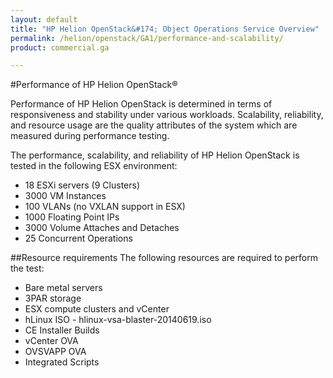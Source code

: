 ```yaml
---
layout: default
title: "HP Helion OpenStack&#174; Object Operations Service Overview"
permalink: /helion/openstack/GA1/performance-and-scalability/
product: commercial.ga

---
```

<!--UNDER REVISION-->

<script>

function PageRefresh {
onLoad="window.refresh"
}

PageRefresh();

</script>

#Performance of HP Helion OpenStack&reg;

Performance of HP Helion OpenStack is determined in terms of responsiveness and stability under various workloads. Scalability, reliability, and resource usage are the quality attributes of the system which are measured during performance testing. 

 
The performance, scalability, and reliability of HP Helion OpenStack is tested in the following ESX environment:

* 18 ESXi servers (9 Clusters)
* 3000 VM Instances
* 100 VLANs (no VXLAN support in ESX)
* 1000 Floating Point IPs
* 3000 Volume Attaches and Detaches
* 25 Concurrent Operations


##Resource requirements
The following resources are required to perform the test:

* Bare metal servers 
* 3PAR storage
* ESX compute clusters and vCenter
* hLinux ISO - hlinux-vsa-blaster-20140619.iso
* CE Installer Builds
* vCenter OVA
* OVSVAPP OVA
* Integrated Scripts